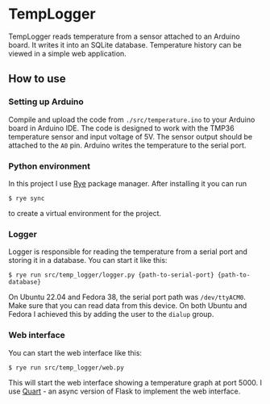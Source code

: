 # TempLogger

TempLogger reads temperature from a sensor attached to an Arduino board. It writes it into
an SQLite database. Temperature history can be viewed in a simple web application.

## How to use

### Setting up Arduino

Compile and upload the code from `./src/temperature.ino` to your Arduino board in Arduino IDE.
The code is designed to work with the TMP36 temperature sensor and input voltage of 5V. The sensor
output should be attached to the `A0` pin. Arduino writes the temperature to the serial port.

### Python environment

In this project I use [Rye](https://rye-up.com/) package manager. After installing it you can run

```shell
$ rye sync
```

to create a virtual environment for the project.

### Logger

Logger is responsible for reading the temperature from a serial port and storing it in a database.
You can start it like this:

```shell
$ rye run src/temp_logger/logger.py {path-to-serial-port} {path-to-database}
```

On Ubuntu 22.04 and Fedora 38, the serial port path was `/dev/ttyACM0`. Make sure that you
can read data from this device. On both Ubuntu and Fedora I achieved this by adding the user
to the `dialup` group.

### Web interface

You can start the web interface like this:

```shell
$ rye run src/temp_logger/web.py
```

This will start the web interface showing a temperature graph at port 5000. 
I use [Quart](https://palletsprojects.com/p/quart/) - an async version of Flask to implement the
web interface.